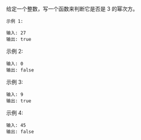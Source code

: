 给定一个整数，写一个函数来判断它是否是 3 的幂次方。
```
示例 1:

输入: 27
输出: true
```
示例 2:
```
输入: 0
输出: false
```
示例 3:
```
输入: 9
输出: true
```
示例 4:
```
输入: 45
输出: false
```